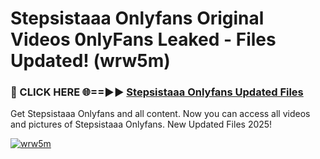 # Stepsistaaa Onlyfans Original Videos 0nlyFans Leaked - Files Updated! (wrw5m)

<h3>🔴 CLICK HERE 🌐==►► <a href="https://tinyurl.com/2m67pmp6" rel="nofollow">Stepsistaaa Onlyfans Updated Files</a></h3>

Get Stepsistaaa Onlyfans and all content. Now you can access all videos and pictures of Stepsistaaa Onlyfans. New Updated Files 2025!

[![wrw5m](https://i.imgur.com/H4QAA4z.gif)](https://tinyurl.com/2m67pmp6)